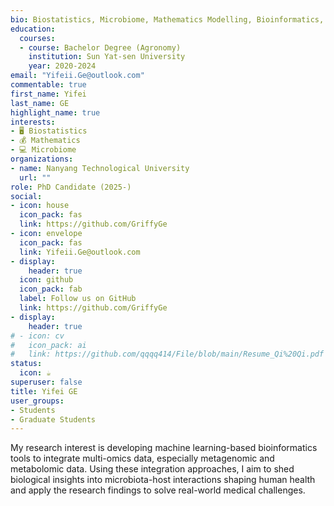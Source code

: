 ```yaml
---
bio: Biostatistics, Microbiome, Mathematics Modelling, Bioinformatics, Population Health, Multi-omics.
education:
  courses:
  - course: Bachelor Degree (Agronomy)
    institution: Sun Yat-sen University
    year: 2020-2024
email: "Yifeii.Ge@outlook.com"
commentable: true
first_name: Yifei
last_name: GE
highlight_name: true
interests:
- 🖥 Biostatistics
- 💰 Mathematics
- 💻 Microbiome
organizations:
- name: Nanyang Technological University
  url: ""
role: PhD Candidate (2025-)
social:
- icon: house
  icon_pack: fas
  link: https://github.com/GriffyGe
- icon: envelope
  icon_pack: fas
  link: Yifeii.Ge@outlook.com
- display:
    header: true
  icon: github
  icon_pack: fab
  label: Follow us on GitHub
  link: https://github.com/GriffyGe
- display:
    header: true
# - icon: cv
#   icon_pack: ai
#   link: https://github.com/qqqq414/File/blob/main/Resume_Qi%20Qi.pdf
status:
  icon: ☕️
superuser: false
title: Yifei GE
user_groups:
- Students
- Graduate Students
---
```


My research interest is developing machine learning-based bioinformatics tools to integrate multi-omics data, especially metagenomic and metabolomic data. Using these integration approaches, I aim to shed biological insights into microbiota-host interactions shaping human health and apply the research findings to solve real-world medical challenges.
 

